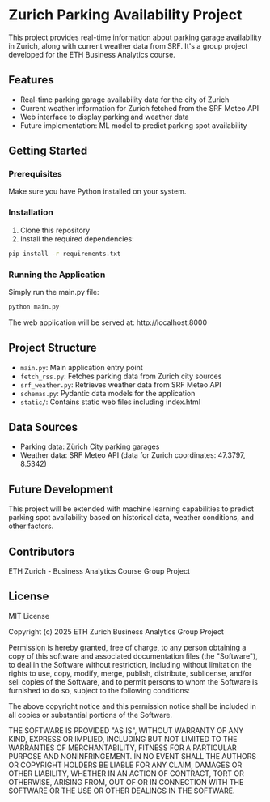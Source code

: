 # Zurich Parking Availability Project

This project provides real-time information about parking garage availability in Zurich, along with current weather data from SRF. It's a group project developed for the ETH Business Analytics course.

## Features

- Real-time parking garage availability data for the city of Zurich
- Current weather information for Zurich fetched from the SRF Meteo API
- Web interface to display parking and weather data
- Future implementation: ML model to predict parking spot availability

## Getting Started

### Prerequisites

Make sure you have Python installed on your system.

### Installation

1. Clone this repository
2. Install the required dependencies:

```bash
pip install -r requirements.txt
```

### Running the Application

Simply run the main.py file:

```bash
python main.py
```

The web application will be served at: http://localhost:8000

## Project Structure

- `main.py`: Main application entry point
- `fetch_rss.py`: Fetches parking data from Zurich city sources
- `srf_weather.py`: Retrieves weather data from SRF Meteo API
- `schemas.py`: Pydantic data models for the application
- `static/`: Contains static web files including index.html

## Data Sources

- Parking data: Zürich City parking garages
- Weather data: SRF Meteo API (data for Zurich coordinates: 47.3797, 8.5342)

## Future Development

This project will be extended with machine learning capabilities to predict parking spot availability based on historical data, weather conditions, and other factors.

## Contributors

ETH Zurich - Business Analytics Course Group Project

## License
MIT License

Copyright (c) 2025 ETH Zurich Business Analytics Group Project

Permission is hereby granted, free of charge, to any person obtaining a copy
of this software and associated documentation files (the "Software"), to deal
in the Software without restriction, including without limitation the rights
to use, copy, modify, merge, publish, distribute, sublicense, and/or sell
copies of the Software, and to permit persons to whom the Software is
furnished to do so, subject to the following conditions:

The above copyright notice and this permission notice shall be included in all
copies or substantial portions of the Software.

THE SOFTWARE IS PROVIDED "AS IS", WITHOUT WARRANTY OF ANY KIND, EXPRESS OR
IMPLIED, INCLUDING BUT NOT LIMITED TO THE WARRANTIES OF MERCHANTABILITY,
FITNESS FOR A PARTICULAR PURPOSE AND NONINFRINGEMENT. IN NO EVENT SHALL THE
AUTHORS OR COPYRIGHT HOLDERS BE LIABLE FOR ANY CLAIM, DAMAGES OR OTHER
LIABILITY, WHETHER IN AN ACTION OF CONTRACT, TORT OR OTHERWISE, ARISING FROM,
OUT OF OR IN CONNECTION WITH THE SOFTWARE OR THE USE OR OTHER DEALINGS IN THE
SOFTWARE.
